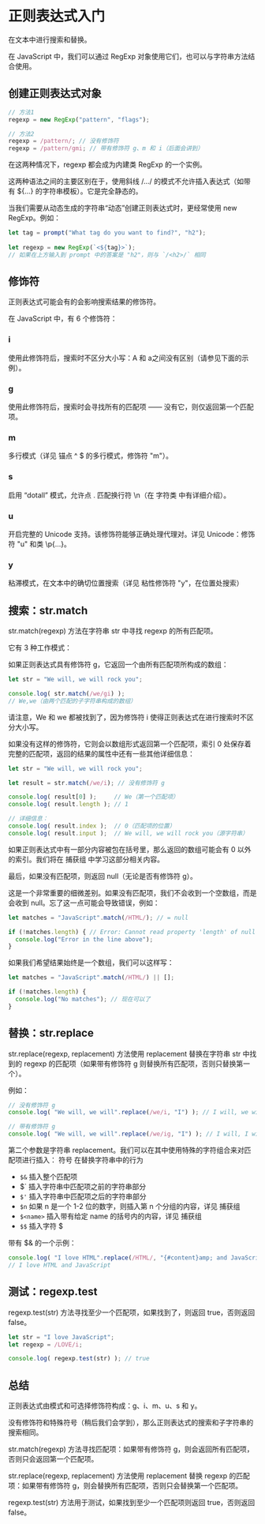 # 正则表达式入门

在文本中进行搜索和替换。

在 JavaScript 中，我们可以通过 RegExp 对象使用它们，也可以与字符串方法结合使用。

## 创建正则表达式对象

``` js
// 方法1
regexp = new RegExp("pattern", "flags");

// 方法2
regexp = /pattern/; // 没有修饰符
regexp = /pattern/gmi; // 带有修饰符 g、m 和 i（后面会讲到）
```

在这两种情况下，regexp 都会成为内建类 RegExp 的一个实例。

这两种语法之间的主要区别在于，使用斜线 /.../ 的模式不允许插入表达式（如带有 ${...} 的字符串模板）。它是完全静态的。

当我们需要从动态生成的字符串“动态”创建正则表达式时，更经常使用 new RegExp。例如：

``` js
let tag = prompt("What tag do you want to find?", "h2");
​
let regexp = new RegExp(`<${tag}>`); 
// 如果在上方输入到 prompt 中的答案是 "h2"，则与 `/<h2>/` 相同
```

## 修饰符

正则表达式可能会有的会影响搜索结果的修饰符。

在 JavaScript 中，有 6 个修饰符：

### ​i​

使用此修饰符后，搜索时不区分大小写：​A​ 和 ​a​ 之间没有区别（请参见下面的示例）。

### ​g​

使用此修饰符后，搜索时会寻找所有的匹配项 —— 没有它，则仅返回第一个匹配项。

### ​m​

多行模式（详见 锚点 ^ $ 的多行模式，修饰符 "m"）。

### ​s​

启用 “dotall” 模式，允许点 . 匹配换行符 \n（在 字符类 中有详细介绍）。

### ​u​

开启完整的 Unicode 支持。该修饰符能够正确处理代理对。详见 Unicode：修饰符 "u" 和类 \p{...}。

### ​y​

粘滞模式，在文本中的确切位置搜索（详见 粘性修饰符 "y"，在位置处搜索）



## 搜索：str.match

str.match(regexp) 方法在字符串 str 中寻找 regexp 的所有匹配项。

它有 3 种工作模式：

如果正则表达式具有修饰符 g，它返回一个由所有匹配项所构成的数组：

``` js
let str = "We will, we will rock you";

console.log( str.match(/we/gi) ); 
// We,we（由两个匹配的子字符串构成的数组）
``` 

请注意，We 和 we 都被找到了，因为修饰符 i 使得正则表达式在进行搜索时不区分大小写。

如果没有这样的修饰符，它则会以数组形式返回第一个匹配项，索引 0 处保存着完整的匹配项，返回的结果的属性中还有一些其他详细信息：

``` js
let str = "We will, we will rock you";

let result = str.match(/we/i); // 没有修饰符 g

console.log( result[0] );     // We（第一个匹配项）
console.log( result.length ); // 1

// 详细信息：
console.log( result.index );  // 0（匹配项的位置）
console.log( result.input );  // We will, we will rock you（源字符串）
``` 

如果正则表达式中有一部分内容被包在括号里，那么返回的数组可能会有 0 以外的索引。我们将在 捕获组 中学习这部分相关内容。

最后，如果没有匹配项，则返回 null（无论是否有修饰符 g）。

这是一个非常重要的细微差别。如果没有匹配项，我们不会收到一个空数组，而是会收到 null。忘了这一点可能会导致错误，例如：


``` js
let matches = "JavaScript".match(/HTML/); // = null

if (!matches.length) { // Error: Cannot read property 'length' of null
  console.log("Error in the line above");
}
``` 

如果我们希望结果始终是一个数组，我们可以这样写：
``` js
let matches = "JavaScript".match(/HTML/) || [];

if (!matches.length) {
  console.log("No matches"); // 现在可以了
}
``` 


## 替换：str.replace

str.replace(regexp, replacement) 方法使用 replacement 替换在字符串 str 中找到的 regexp 的匹配项（如果带有修饰符 g 则替换所有匹配项，否则只替换第一个）。

例如：

``` js
// 没有修饰符 g
console.log( "We will, we will".replace(/we/i, "I") ); // I will, we will

// 带有修饰符 g
console.log( "We will, we will".replace(/we/ig, "I") ); // I will, I will
``` 

第二个参数是字符串 replacement。我们可以在其中使用特殊的字符组合来对匹配项进行插入：
符号	在替换字符串中的行为

- `$&`	插入整个匹配项
- $`	插入字符串中匹配项之前的字符串部分
- `$'`	插入字符串中匹配项之后的字符串部分
- `$n`	如果 n 是一个 1-2 位的数字，则插入第 n 个分组的内容，详见 捕获组
- `$<name>`	插入带有给定 name 的括号内的内容，详见 捕获组
- `$$`	插入字符 $

带有 $& 的一个示例：
``` js
console.log( "I love HTML".replace(/HTML/, "{#content}amp; and JavaScript") ); 
// I love HTML and JavaScript
``` 


## 测试：regexp.test
regexp.test(str) 方法寻找至少一个匹配项，如果找到了，则返回 true，否则返回 false。

``` js
let str = "I love JavaScript";
let regexp = /LOVE/i;

console.log( regexp.test(str) ); // true
```


## 总结

正则表达式由模式和可选择修饰符构成：g、i、m、u、s 和 y。

没有修饰符和特殊符号（稍后我们会学到），那么正则表达式的搜索和子字符串的搜索相同。

str.match(regexp) 方法寻找匹配项：如果带有修饰符 g，则会返回所有匹配项，否则只会返回第一个匹配项。

str.replace(regexp, replacement) 方法使用 replacement 替换 regexp 的匹配项：如果带有修饰符 g，则会替换所有匹配项，否则只会替换第一个匹配项。

regexp.test(str) 方法用于测试，如果找到至少一个匹配项则返回 true，否则返回 false。